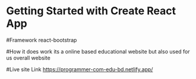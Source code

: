 # Getting Started with Create React App

#Framework
react-bootstrap

#How it does work
its a online based educational website but also used for us overall website

#Live site Link
https://programmer-com-edu-bd.netlify.app/
